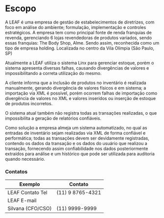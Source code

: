 # Escopo

<p> A LEAF é uma empresa de gestão de estabelecimentos de diretrizes, com foco em análise do ambiente; formulação, implementação e controles estratégicos. A empresa tem como principal fonte de renda franquias de revenda, gerenciando 6 lojas revendedoras de produtos variados, sendo essas franquias: The Body Shop, Alme. Sendo assim, reconhecida como um tipo de empresa holding. Localizada no centro da Vila Olímpia (São Paulo, SP) </p>


<p> Atualmente a LEAF utiliza o sistema Linx para gerenciar estoque, porém o sistema apresenta diversas falhas, causando divergências de valores e impossibilitando a correta utilização do mesmo. </p>


<p> A cliente informa que a inclusão de produtos no inventário é realizada manualmente, gerando divergência de valores físicos e em sistema; a importação via XML é possível, porém ocorrem falhas de importação como divergência de valores no XML e valores inseridos ou inserção de estoque de produtos incorretos. </p>

<p> O sistema atual também não registra todas as transações realizadas, o que impossibilita a geração de relatórios confiáveis. </p>

<p> Como solução a empresa almeja um sistema automatizado, no qual as entradas de inventário sejam realizadas via XML de forma confiável e performática; todas as transações devem ser devidamente registradas, contendo os dados da transação e os dados do usuário que realizou a transação, fornecendo assim confiabilidade nos dados posteriormente extraídos para análise e um histórico que pode ser utilizada para auditoria quando necessário. </p>


### Contatos
Exemplo   | Contato
--------- | ------
LEAF Contato Tel | (11) 9 8765-4321
LEAF E-mail | 
Silvana (CFO/CSO) | (11) 9999-9999
